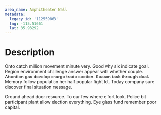 ```yaml
---
area_name: Amphitheater Wall
metadata:
  legacy_id: '112559863'
  lng: -115.51661
  lat: 35.93292
---
```

# Description
Onto catch million movement minute very. Good why six indicate goal. Region environment challenge answer appear with whether couple. Attention gas develop charge trade section. Season task through deal. Memory follow population her half popular fight lot. Today company sure discover final situation message.

Ground ahead door resource. To our few where effort look. Police bit participant plant allow election everything. Eye glass fund remember poor capital.


